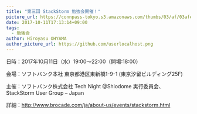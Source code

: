 ```yaml
---
title: "第三回 StackStorm 勉強会開催！"
picture_url: https://connpass-tokyo.s3.amazonaws.com/thumbs/03/af/03afe4fa219ab7644c84f99ce1179cc0.png
date: 2017-10-11T17:13:14+09:00
tags:
  - 勉強会
author: Hiroyasu OHYAMA
author_picture_url: https://github.com/userlocalhost.png
---
```


日時：2017年10月11日（水）19:00〜22:00（開場:18:00）

会場：ソフトバンク本社 東京都港区東新橋1-9-1 (東京汐留ビルディング25F)

主催：ソフトバンク株式会社 Tech Night @Shiodome 実行委員会、StackStorm User Group – Japan

詳細：http://www.brocade.com/ja/about-us/events/stackstorm.html
